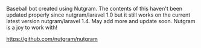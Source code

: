 Baseball bot created using Nutgram. The contents of this haven't been updated properly since nutgram/laravel 1.0 but it still works on the current latest version nutgram/laravel 1.4. May add more and update soon. Nutgram is a joy to work with! 

https://github.com/nutgram/nutgram

